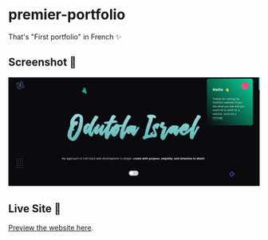# premier-portfolio

That's "First portfolio" in French ✨

## Screenshot 📸

![Odutola Israel portfolio screenshot](./assets/img/Screenshot%20(62).png)

## Live Site 🚀

[Preview the website here](https://odutola-portfolio.vercel.app.netlify.app).

